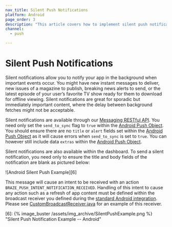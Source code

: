 ```yaml
---
nav_title: Silent Push Notifications
platform: Android
page_order: 3
description: "This article covers how to implement silent push notifications in your Android application."
channel:
  - push

---
```


# Silent Push Notifications

Silent notifications allow you to notify your app in the background when important events occur. You might have new instant messages to deliver, new issues of a magazine to publish, breaking news alerts to send, or the latest episode of your user’s favorite TV show ready for them to download for offline viewing. Silent notifications are great for sporadic but immediately important content, where the delay between background fetches might not be acceptable.

Silent notifications are available through our [Messaging RESTful API][2]. You need only set the `send_to_sync` flag to `true` within the [Android Push Object][3]. You should ensure there are no `title` or `alert` fields set within the [Android Push Object][3] as it will cause errors when `send_to_sync` is set to `true`. You can however still include data `extras` within the [Android Push Object][3].

Silent notifications are also available within the dashboard. To send a silent notification, you need only to ensure the title and body fields of the notification are blank as pictured below:

![Android Silent Push Example][6]

This message will cause an intent to be received with an action `BRAZE_PUSH_INTENT_NOTIFICATION_RECEIVED`. Handling of this intent to cause any action such as a refresh of app content must be defined within the broadcast receiver you defined during the [standard Android integration][4]. Please see [CustomBroadcastReceiver.java][5] for an example of this receiver.

[2]: {{site.baseurl}}/api/endpoints/messaging/
[3]: {{site.baseurl}}/api/objects_filters/messaging/android_object/
[4]: {{site.baseurl}}/developer_guide/platform_integration_guides/android/push_notifications/integration/standard_integration/#custom-handling-for-push-receipts-opens-dismissals-and-key-value-pairs
[5]: https://github.com/Appboy/appboy-android-sdk/blob/master/samples/custom-broadcast/src/main/java/com/braze/custombroadcast/CustomBroadcastReceiver.java
[6]: {% image_buster /assets/img_archive/SilentPushExample.png %} "Silent Push Notification Example -- Android"
